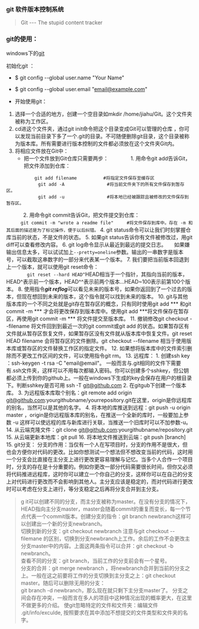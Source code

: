 ### git    软件版本控制系统
> Git --- The stupid content tracker

### git的使用：
windows下的[git](http://msysgit.github.io/)

初始化git  ：
-	$ git config --global user.name "Your Name"
-	$ git config --global user.email "email@example.com"

-	开始使用git：
1. 选择一个合适的地方，创建一个空目录如mkdir    /home/jiahu/Git。这个文件夹被称为工作区。
2. cd进这个文件夹，通过git init命令把这个目录变成Git可以管理的仓库 ，你可以发现当前目录下多了一个.git的目录。不可随便删除git目录，这个目录被称为版本库。所有需要进行版本控制的文件都必须放在这个文件夹Git内。 
3. 将相应文件放在Git中：
	-	把一个文件放到Git仓库只需要两步： 
　　　　1. 用命令git add告诉Git，把文件添加到仓库：               
```
　　　　    git add filename          #将指定文件保存至缓存区
			git add -A                #将当前文件夹下的所有文件保存到暂存区。
            git add -u                #将本地已经被跟踪且被修改的文件保存到暂存区。
```
　　　  2. 用命令git commit告诉Git，把文件提交到仓库：         
　　           ` git commit -m "wrote a readme file"     #将文件保存到库中。存在 -m 和其后面的描述是为了标记操作，便于以后纠错。`
4. git status命令可以让我们时刻掌握仓库当前的状态，不是文件的状态。
5. 如果git status告诉你有文件被修改过，用git diff可以查看修改内容。
6. git log命令显示从最近到最远的提交日志。　　如果嫌输出信息太多，可以试试加上`--pretty=oneline`参数。输出的一串数字是版本号，可以截取这串数字的一部分来代表某一个版本。
7. 我们要把当前版本回退到上一个版本，就可以使用git reset命令：                
　　　　` git reset --hard HEAD^ `HEAD相当于一个指针，其指向当前的版本，HEAD^表示前一个版本，HEAD^^表示前两个版本...HEAD~100表示前第100个版本。
8. 使用指令***git reflog***可以看见未来的版本号，如果你返回到了一个过去的版本，但现在想回到未来的版本，这个指令就可以找到未来的版本。
10. git与其他版本库的一个不同之处就是git存在暂存区的概念，只有同时使用git add ***  和git commit -m *** 才会将更改保存到版本库中。使用git add ***将文件保存在暂存区，再使用git commit -m *** 将文件提交至版本库。 
11. 撤销修改git checkout --filename 将文件回到到最近一次的git commit或git add 的状态。如果暂存区有文件就从暂存区恢复文件，如果暂存区没有文件就从版本库中恢复文件。git reset HEAD filename 会将暂存区的文件删除。git checkout --filename 相当于使用版本库或暂存区的文件替换工作区的指定文件。 
12. 如果想将版本库中的文件索引删除而不更改工作区间的文件，可以使用指令git rm。 
13. 远程库：
 	1. 创建ssh  key  ：ssh-keygen -t rsa -C  "email@email"。
	一般而言与.git相同的文件下需要有.ssh文件夹，这样可以不用每次都输入密码。你可以创建多个sshkey，但公钥都必须上传到你的github上。一般在windows下生成的key会保存在用户的根目录下。判断sshkey是否可用  ssh -T git@github.com
	2. 在gitgub下创建一个版本库。
	3. 为远程版本库取个别名：git remote add origin git@github.com:yourgithubname/yourrepository.git在这里，origin是你远程库的别名，当然可以是其他的名字。
	4. 将本地的库推送到远程：git push -u origin master ，origin是你远程版本库的别名，在推送一个全新的库时，一般要加上参数 -u 这样可以使远程的库与新库进行关联，当推送一个旧库时可以不加参数-u。
14. 从云端克隆文件：git clone git@github.com:yourgithubname/repository.git
15. 从云端更新本地库：git pull
16. 将本地文件推送到云端：git push <remote> [branch]
15. git分支： 分支的作用：当仅有一个人在写项目时，分支的作用不是很大，但也会方便你对代码的更改。比如你想测试一个想法但不想改变当前的代码，这时用一个分支会比直接在主分支上进行更改更容易理解与记忆。当多个人合作一个项目时，分支的存在是十分重要的。例如你更改一部分代码需要很长时间，但你又必须将代码推进远程库，这时你可以建立一个你自己的分支，这样你可以在自己的分支上对代码进行更改而不会影响到其他人。主分支应该是稳定的，而对代码进行更改时可以考虑在分支上进行，等分支稳定之后再将分支合并到主分支。
>g it可以创建不同的分支，而主分支被称为master。在没有分支的情况下，HEAD指向主分支master，master会随着commit的重复而变长，每一个节点代表一个commit版本。创建分支的指令：git branch newbranch这样可以创建出一个新的分支newbranch。              
	切换到新的分支：git checkout newbranch 注意与git checkout --filemane 的区别，切换到分支newbranch上工作。余后的工作不会更改主分支master中的内容。上面这两条指令可以合并：git checkout -b newbranch。                   
	查看不同的分支：git branch，当前工作的分支前会有一个星号。                 
	分支的合并：git merge newbranch ，将newbranch合并到当前的分支之上。一般在这之前要将工作的分支切换到主分支之上：git checkout master。随后可以删除无用的分支：                
git branch -d newbranch，那么现在就只剩下主分支master了。
分支之间会存在冲突，一般而言在多人的项目中这种情况出现的概率更大，在这里不做更多的介绍。
使git忽略特定的文件和文件夹：编辑文件 .git/info/exculde, 按照要求在其中添加不想提交的文件类型和文件夹的名字。
